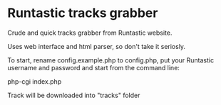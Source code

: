 Runtastic tracks grabber
=============

Crude and quick tracks grabber from Runtastic website.

Uses web interface and html parser, so don't take it seriosly.

To start, rename config.example.php to config.php, put your Runtastic
username and password and start from the command line:

  php-cgi index.php

Track will be downloaded into "tracks" folder